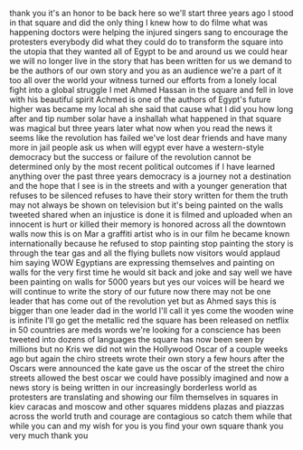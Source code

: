 
thank you it&#39;s an honor to be back here
so we&#39;ll start
three years ago I stood in that square
and did the only thing I knew how to do
filme what was happening doctors were
helping the injured singers sang to
encourage the protesters everybody did
what they could do to transform the
square into the utopia that they wanted
all of Egypt to be and around us we
could hear we will no longer live in the
story that has been written for us we
demand to be the authors of our own
story and you as an audience we&#39;re a
part of it too all over the world your
witness turned our efforts from a lonely
local fight into a global struggle I met
Ahmed Hassan in the square and fell in
love with his beautiful spirit Achmed is
one of the authors of Egypt&#39;s future
higher was became my local
ah she said that cause what I did you
how long after
and tip number solar have a
inshallah
what happened in that square was magical
but three years later what now when you
read the news it seems like the
revolution has failed we&#39;ve lost dear
friends and have many more in jail
people ask us when will egypt ever have
a western-style democracy but the
success or failure of the revolution
cannot be determined only by the most
recent political outcomes if I have
learned anything over the past three
years democracy is a journey not a
destination and the hope that I see is
in the streets and with a younger
generation that refuses to be silenced
refuses to have their story written for
them the truth may not always be shown
on television but it&#39;s being painted on
the walls tweeted shared when an
injustice is done it is filmed and
uploaded when an innocent is hurt or
killed their memory is honored across
all the downtown walls now this is on
Mar a graffiti artist who is in our film
he became known internationally because
he refused to stop painting stop
painting the story is through the tear
gas and all the flying bullets now
visitors would applaud him saying WOW
Egyptians are expressing themselves and
painting on walls for the very first
time he would sit back and joke and say
well we have been painting on walls for
5000 years but yes our voices will be
heard we will continue to write the
story of our future now there may not be
one leader that has come out of the
revolution yet but as Ahmed says this is
bigger than one leader
dad in the world I&#39;ll call it yes come
the wooden wine is infinite I&#39;ll go get
the metallic red
the square has been released on netflix
in 50 countries are meds words we&#39;re
looking for a conscience has been
tweeted into dozens of languages the
square has now been seen by millions but
no Kris we did not win the Hollywood
Oscar of a couple weeks ago but again
the chiro streets wrote their own story
a few hours after the Oscars were
announced the kate gave us the oscar of
the street the chiro streets allowed the
best oscar we could have possibly
imagined and now a news story is being
written in our increasingly borderless
world as protesters are translating and
showing our film themselves in squares
in kiev caracas and moscow and other
squares middens plazas and piazzas
across the world truth and courage are
contagious so catch them while that
while you can and my wish for you is you
find your own square thank you very much
thank you
